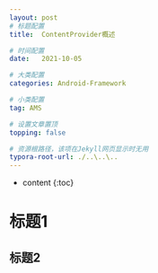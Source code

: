 ```yaml
---
layout: post
# 标题配置
title:  ContentProvider概述

# 时间配置
date:   2021-10-05

# 大类配置
categories: Android-Framework

# 小类配置
tag: AMS

# 设置文章置顶
topping: false

# 资源根路径，该项在Jekyll网页显示时无用
typora-root-url: ./..\..\..
---
```


* content
{:toc}


# 标题1

## 标题2



